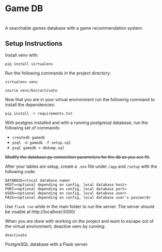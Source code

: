 # Game DB
#
A searchable games database with a game recommendation system.


## Setup Instructions

Install venv with: 
```
pip install virtualenv
```

Run the following commands in the project directory:

```
virtualenv venv

source venv/bin/activate
```

Now that you are in your virtual environment run the following command to install the dependencies:
```
pip install -r requirements.txt
```

With postgres installed and with a running postgresql database, run the following set of commands:
- ```createdb gamedb```
- ```psql -d gamedb -f setup.sql```
- ```psql gamedb < dbdump.sql```

~~Modify the database.py connection parameters for the db as you see fit.~~

After your tables are setup, create a ```.env``` file under ```/app``` and ```/setup``` with the following code:
```
DATABASE=<local database name>
HOST=<optional depending on config, local database host>
PORT=<optional depending on config, local database port>
USER=<optional depending on config, local database user>
PASS=<optional depending on config, local database user's password>
```

Use ```flask run``` while in the main folder to run the server. The server should be visable at http://localhost:5000/

When you are done with working on the project and want to escape out of the virtual environment, deactive venv by running:
```
deactivate
```

PostgreSQL database with a Flask server.

